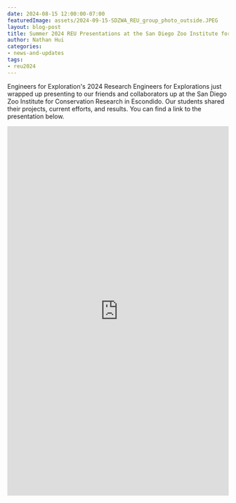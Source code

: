 ```yaml
---
date: 2024-08-15 12:00:00-07:00
featuredImage: assets/2024-09-15-SDZWA_REU_group_photo_outside.JPEG
layout: blog-post
title: Summer 2024 REU Presentations at the San Diego Zoo Institute for Conservation Research
author: Nathan Hui
categories:
- news-and-updates
tags:
- reu2024
---
```

Engineers for Exploration's 2024 Research Engineers for Explorations just wrapped up presenting to our friends and collaborators up at the San Diego Zoo Institute for Conservation Research in Escondido.  Our students shared their projects, current efforts, and results.  You can find a link to the presentation below.

<iframe src="https://docs.google.com/presentation/d/e/2PACX-1vRa-lhSI_Je_MukXAZ6fVLVorWZcC8W8zIDqKmGfFmKUE2f54Nv-epyobMarS44nWt23VxXQXTM3nL4/embed?start=true&loop=true&delayms=3000" frameborder="0" width="100%" height="839" allowfullscreen="true" mozallowfullscreen="true" webkitallowfullscreen="true"></iframe>
